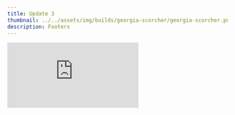 ```yaml
---
title: Update 3
thumbnail: ../../assets/img/builds/georgia-scorcher/georgia-scorcher.png
description: Footers
---
```

<div class="embed-wrapper"><iframe src="https://www.youtube.com/embed/yrmJr10mUbU?si=i3YSTCycqCy1pHg1" title="YouTube video player" frameborder="0" allow="accelerometer; autoplay; clipboard-write; encrypted-media; gyroscope; picture-in-picture; web-share" referrerpolicy="strict-origin-when-cross-origin" allowfullscreen></iframe></div>
